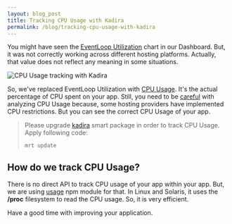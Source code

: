```yaml
---
layout: blog_post
title: Tracking CPU Usage with Kadira
permalink: /blog/tracking-cpu-usage-with-kadira
---
```


You might have seen the [EventLoop Utilization](http://support.kadira.io/knowledgebase/articles/372876-event-loop-utilization) chart in our Dashboard. But, it was not correctly working across different hosting platforms. Actually, that value does not reflect any meaning in some situations.

![CPU Usage tracking with Kadira](https://i.cloudup.com/eisfJAuiJW.gif)

So, we've replaced EventLoop Utilization with [CPU Usage](http://support.kadira.io/knowledgebase/articles/378890-cpu-usage). It's the actual percentage of CPU spent on your app. Still, you need to be [careful](http://support.kadira.io/knowledgebase/articles/378890-cpu-usage) with analyzing CPU Usage because, some hosting providers have implemented CPU restrictions. But you can see the correct CPU Usage of your app.

> Please upgrade [kadira](https://atmospherejs.com/package/kadira) smart package in order to track CPU Usage. Apply following code:
>
> `mrt update`

## How do we track CPU Usage?

There is no direct API to track CPU usage of your app within your app. But, we are using [usage](https://github.com/arunoda/node-usage) npm module for that. In Linux and Solaris, it uses the **/proc** filesystem to read the CPU usage. So, it is very efficient.

Have a good time with improving your application.
